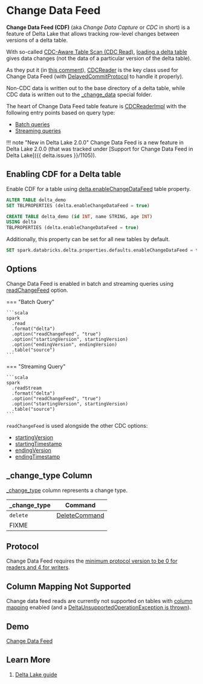 # Change Data Feed

**Change Data Feed (CDF)** (aka _Change Data Capture_ or _CDC_ in short) is a feature of Delta Lake that allows tracking row-level changes between versions of a delta table.

With so-called [CDC-Aware Table Scan (CDC Read)](CDCReader.md#isCDCRead), [loading a delta table](../delta/DeltaDataSource.md#RelationProvider-createRelation) gives data changes (not the data of a particular version of the delta table).

As they put it (in [this comment](https://github.com/delta-io/delta/commit/d90f90b6656648e170835f92152b69f77346dfcf)), [CDCReader](CDCReader.md) is the key class used for Change Data Feed (with [DelayedCommitProtocol](../DelayedCommitProtocol.md) to handle it properly).

Non-CDC data is written out to the base directory of a delta table, while CDC data is written out to the [_change_data](CDCReader.md#CDC_LOCATION) special folder.

The heart of Change Data Feed table feature is [CDCReaderImpl](CDCReaderImpl.md#changesToDF) with the following entry points based on query type:

* [Batch queries](DeltaCDFRelation.md#buildScan)
* [Streaming queries](../delta/DeltaSourceBase.md#createDataFrameBetweenOffsets)

!!! note "New in Delta Lake 2.0.0"
    Change Data Feed is a new feature in Delta Lake 2.0.0 (that was tracked under [Support for Change Data Feed in Delta Lake]({{ delta.issues }}/1105)).

## Enabling CDF for a Delta table

Enable CDF for a table using [delta.enableChangeDataFeed](../DeltaConfigs.md#enableChangeDataFeed) table property.

```sql
ALTER TABLE delta_demo
SET TBLPROPERTIES (delta.enableChangeDataFeed = true)
```

```sql
CREATE TABLE delta_demo (id INT, name STRING, age INT)
USING delta
TBLPROPERTIES (delta.enableChangeDataFeed = true)
```

Additionally, this property can be set for all new tables by default.

```sql
SET spark.databricks.delta.properties.defaults.enableChangeDataFeed = true;
```

## <span id="options"><span id="readChangeFeed"> Options

Change Data Feed is enabled in batch and streaming queries using [readChangeFeed](../delta/DeltaDataSource.md#readChangeFeed) option.

=== "Batch Query"

    ```scala
    spark
      .read
      .format("delta")
      .option("readChangeFeed", "true")
      .option("startingVersion", startingVersion)
      .option("endingVersion", endingVersion)
      .table("source")
    ```

=== "Streaming Query"

    ```scala
    spark
      .readStream
      .format("delta")
      .option("readChangeFeed", "true")
      .option("startingVersion", startingVersion)
      .table("source")
    ```

`readChangeFeed` is used alongside the other CDC options:

* [startingVersion](../delta/DeltaDataSource.md#CDC_START_VERSION_KEY)
* [startingTimestamp](../delta/DeltaDataSource.md#CDC_START_TIMESTAMP_KEY)
* [endingVersion](../delta/DeltaDataSource.md#CDC_END_VERSION_KEY)
* [endingTimestamp](../delta/DeltaDataSource.md#CDC_END_TIMESTAMP_KEY)

## <span id="_change_type"> _change_type Column

[_change_type](CDCReader.md#_change_type) column represents a change type.

 _change_type | Command
--------------|---------
 `delete` | [DeleteCommand](../commands/delete/DeleteCommand.md#performDelete)
 FIXME |

## Protocol

Change Data Feed requires the [minimum protocol version to be 0 for readers and 4 for writers](../Protocol.md#requiredMinimumProtocol).

## Column Mapping Not Supported

Change data feed reads are currently not supported on tables with [column mapping](../column-mapping/index.md) enabled (and a [DeltaUnsupportedOperationException is thrown](CDCReader.md#changesToDF)).

## Demo

[Change Data Feed](../demo/change-data-feed.md)

## Learn More

1. [Delta Lake guide](https://docs.databricks.com/delta/delta-change-data-feed.html)

